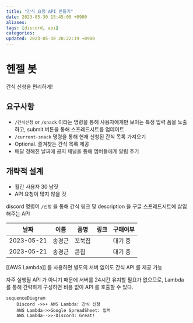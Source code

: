 ```yaml
---
title: "간식 요청 API 만들기"
date: 2023-05-30 15:45:00 +0900
aliases: 
tags: [discord, api]
categories: 
updated: 2023-05-30 20:22:19 +0900
---
```


# 헨젤 봇

간식 신청을 편리하게!

## 요구사항

- `/간식신청` or `/snack` 이라는 명령을 통해 사용자에게만 보이는 특정 입력 폼을 노출하고, submit 버튼을 통해 스프레드시트를 업데이트
- `/current-snack` 명령을 통해 현재 신청된 간식 목록 가져오기
- Optional. 즐겨찾는 간식 목록 제공
- 매달 정해진 날짜에 공지 채널을 통해 멤버들에게 알림 주기

## 개략적 설계

- 월간 사용자 30 남짓
- API 요청이 많지 않을 것

discord 명령어 `/신청` 을 통해 간식 링크 및 description 을 구글 스프레드시트에 삽입해주는 API

| 날짜       | 이름   | 품명   | 링크 | 구매여부 |
| ---------- | ------ | ------ | ---- | -------- |
| 2023-05-21 | 송경근 | 꼬북칩 |      | 대기 중  |
| 2023-05-21 | 송경근 | 콘칩 |      | 대기 중  |

[[AWS Lambda]] 를 사용하면 별도의 서버 없이도 간식 API 를 제공 가능

자주 실행될 API 가 아니기 때문에 서버를 24시간 유지할 필요가 없으므로, Lambda 를 통해 간략하게 구성하면 비용 없이 API 를 호출할 수 있다.

```mermaid
sequenceDiagram
    Discord ->>+ AWS Lambda: 간식 신청
    AWS Lambda->>Google SpreadSheet: 입력
    AWS Lambda-->>-Discord: Great!
```
